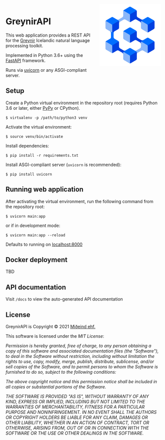 <img src="static/logo.png" alt="Greynir" width="200" height="200" align="right" style="margin-left:20px; margin-bottom: 20px;">

# GreynirAPI

This web application provides a REST API for the [Greynir](https://github.com/mideind/Greynir) Icelandic natural language processing toolkit.

Implemented in Python 3.6+ using the [FastAPI](https://fastapi.tiangolo.com/) framework.

Runs via [uvicorn](https://www.uvicorn.org/) or any ASGI-compliant server.

## Setup

Create a Python virtual environment in the repository root (requires Python 3.6 or later, either
[PyPy](https://pypi.org/) or CPython).

```
$ virtualenv -p /path/to/python3 venv
```

Activate the virtual environment:

```
$ source venv/bin/activate
```

Install dependencies:

```
$ pip install -r requirements.txt
```

Install ASGI-compliant server (`uvicorn` is recommended):

```
$ pip install uvicorn
```

## Running web application


After activating the virtual environment, run the following command from the repository root:

```
$ uvicorn main:app
```

or if in development mode:

```
$ uvicorn main:app --reload
```

Defaults to running on [localhost:8000](http://localhost:8000)

## Docker deployment

TBD

## API documentation

Visit `/docs` to view the auto-generated API documentation

## License

GreynirAPI is Copyright © 2021 [Miðeind ehf.](https://mideind.is)

This software is licensed under the *MIT License*:

   *Permission is hereby granted, free of charge, to any person
   obtaining a copy of this software and associated documentation
   files (the "Software"), to deal in the Software without restriction,
   including without limitation the rights to use, copy, modify, merge,
   publish, distribute, sublicense, and/or sell copies of the Software,
   and to permit persons to whom the Software is furnished to do so,
   subject to the following conditions:*

   *The above copyright notice and this permission notice shall be
   included in all copies or substantial portions of the Software.*

   *THE SOFTWARE IS PROVIDED "AS IS", WITHOUT WARRANTY OF ANY KIND,
   EXPRESS OR IMPLIED, INCLUDING BUT NOT LIMITED TO THE WARRANTIES OF
   MERCHANTABILITY, FITNESS FOR A PARTICULAR PURPOSE AND NONINFRINGEMENT.
   IN NO EVENT SHALL THE AUTHORS OR COPYRIGHT HOLDERS BE LIABLE FOR ANY
   CLAIM, DAMAGES OR OTHER LIABILITY, WHETHER IN AN ACTION OF CONTRACT,
   TORT OR OTHERWISE, ARISING FROM, OUT OF OR IN CONNECTION WITH THE
   SOFTWARE OR THE USE OR OTHER DEALINGS IN THE SOFTWARE.*

